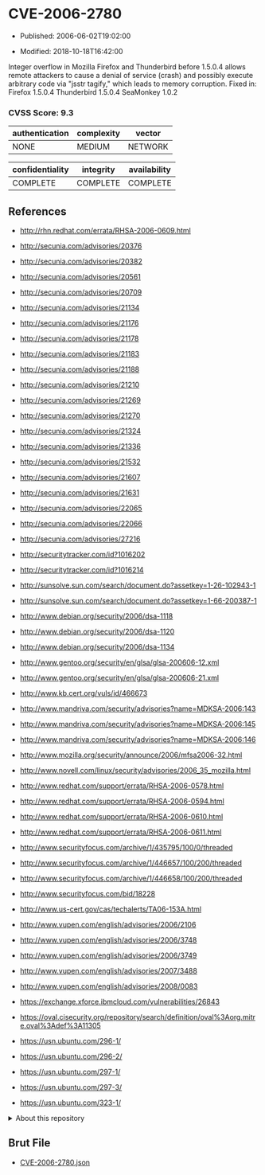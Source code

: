 # CVE-2006-2780

- Published: 2006-06-02T19:02:00

- Modified: 2018-10-18T16:42:00

Integer overflow in Mozilla Firefox and Thunderbird before 1.5.0.4 allows remote attackers to cause a denial of service (crash) and possibly execute arbitrary code via "jsstr tagify," which leads to memory corruption. Fixed in: Firefox 1.5.0.4
  Thunderbird 1.5.0.4
  SeaMonkey 1.0.2

### CVSS Score: **9.3**

| authentication | complexity | vector |
| --- | --- | --- |
| NONE | MEDIUM | NETWORK |

| confidentiality | integrity | availability |
| --- | --- | --- |
| COMPLETE | COMPLETE | COMPLETE |

## References

* http://rhn.redhat.com/errata/RHSA-2006-0609.html

* http://secunia.com/advisories/20376

* http://secunia.com/advisories/20382

* http://secunia.com/advisories/20561

* http://secunia.com/advisories/20709

* http://secunia.com/advisories/21134

* http://secunia.com/advisories/21176

* http://secunia.com/advisories/21178

* http://secunia.com/advisories/21183

* http://secunia.com/advisories/21188

* http://secunia.com/advisories/21210

* http://secunia.com/advisories/21269

* http://secunia.com/advisories/21270

* http://secunia.com/advisories/21324

* http://secunia.com/advisories/21336

* http://secunia.com/advisories/21532

* http://secunia.com/advisories/21607

* http://secunia.com/advisories/21631

* http://secunia.com/advisories/22065

* http://secunia.com/advisories/22066

* http://secunia.com/advisories/27216

* http://securitytracker.com/id?1016202

* http://securitytracker.com/id?1016214

* http://sunsolve.sun.com/search/document.do?assetkey=1-26-102943-1

* http://sunsolve.sun.com/search/document.do?assetkey=1-66-200387-1

* http://www.debian.org/security/2006/dsa-1118

* http://www.debian.org/security/2006/dsa-1120

* http://www.debian.org/security/2006/dsa-1134

* http://www.gentoo.org/security/en/glsa/glsa-200606-12.xml

* http://www.gentoo.org/security/en/glsa/glsa-200606-21.xml

* http://www.kb.cert.org/vuls/id/466673

* http://www.mandriva.com/security/advisories?name=MDKSA-2006:143

* http://www.mandriva.com/security/advisories?name=MDKSA-2006:145

* http://www.mandriva.com/security/advisories?name=MDKSA-2006:146

* http://www.mozilla.org/security/announce/2006/mfsa2006-32.html

* http://www.novell.com/linux/security/advisories/2006_35_mozilla.html

* http://www.redhat.com/support/errata/RHSA-2006-0578.html

* http://www.redhat.com/support/errata/RHSA-2006-0594.html

* http://www.redhat.com/support/errata/RHSA-2006-0610.html

* http://www.redhat.com/support/errata/RHSA-2006-0611.html

* http://www.securityfocus.com/archive/1/435795/100/0/threaded

* http://www.securityfocus.com/archive/1/446657/100/200/threaded

* http://www.securityfocus.com/archive/1/446658/100/200/threaded

* http://www.securityfocus.com/bid/18228

* http://www.us-cert.gov/cas/techalerts/TA06-153A.html

* http://www.vupen.com/english/advisories/2006/2106

* http://www.vupen.com/english/advisories/2006/3748

* http://www.vupen.com/english/advisories/2006/3749

* http://www.vupen.com/english/advisories/2007/3488

* http://www.vupen.com/english/advisories/2008/0083

* https://exchange.xforce.ibmcloud.com/vulnerabilities/26843

* https://oval.cisecurity.org/repository/search/definition/oval%3Aorg.mitre.oval%3Adef%3A11305

* https://usn.ubuntu.com/296-1/

* https://usn.ubuntu.com/296-2/

* https://usn.ubuntu.com/297-1/

* https://usn.ubuntu.com/297-3/

* https://usn.ubuntu.com/323-1/

<details>
<summary>About this repository</summary> 

  This repository is part of the project [Live Hack CVE](https://github.com/Live-Hack-CVE). Main website can be found [www.live-hack.org](https://www.live-hack.org) 
  
  Made by [Sn0wAlice](https://github.com/Sn0wAlice) for the people that care about security and need to have a feed of the latest CVEs. Hope you enjoy it, don't forget to star the repo and follow me on [Twitter](https://twitter.com/Sn0wAlice) and [Github](https://github.com/Sn0wAlice). And that is my [personnal website](https://www.alice-snow.me/)

  - [Home Page](https://github.com/Live-Hack-CVE)
  - [Framework](https://github.com/Live-Hack-CVE/cve-framework)
  - [CVE database](https://github.com/Live-Hack-CVE/full_database)
  - [Changelog](https://github.com/Live-Hack-CVE/Changelog)
</details>

## Brut File

* [CVE-2006-2780.json](https://raw.githubusercontent.com/Live-Hack-CVE/full_database/main/cves/2006/CVE-2006-2780.json)

